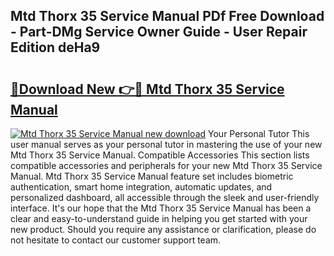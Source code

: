 ## Mtd Thorx 35 Service Manual PDf Free Download - Part-DMg Service Owner Guide - User Repair Edition deHa9

# <h2><a href="http://bc71164.oget.top/?id=Mtd+Thorx+35+Service+Manual">🔗Download New 👉🔴 Mtd Thorx 35 Service Manual</a></h2>

[![Mtd Thorx 35 Service Manual new download](https://i.imgur.com/5g1atiW.png)](http://bc71164.oget.top/?id=Mtd+Thorx+35+Service+Manual)
Your Personal Tutor This user manual serves as your personal tutor in mastering the use of your new Mtd Thorx 35 Service Manual. Compatible Accessories This section lists compatible accessories and peripherals for your new Mtd Thorx 35 Service Manual. Mtd Thorx 35 Service Manual feature set includes biometric authentication, smart home integration, automatic updates, and personalized dashboard, all accessible through the sleek and user-friendly interface. It's our hope that the Mtd Thorx 35 Service Manual has been a clear and easy-to-understand guide in helping you get started with your new product. Should you require any assistance or clarification, please do not hesitate to contact our customer support team.
